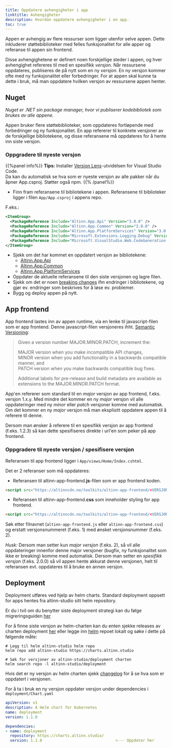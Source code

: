 ```yaml
---
title: Oppdatere avhengigheter i app
linktitle: Avhengigheter
description: Hvordan oppdatere avhengigheter i en app.
toc: true
---
```


Appen er avhengig av flere ressurser som ligger utenfor selve appen.
Dette inkluderer støttebiblioteker med felles funksjonalitet for alle apper og referanse til appen sin frontend.

Disse avhengighetene er definert noen forskjellige steder i appen, og hver avhengighet refereres til med en spesifikk _versjon_.
Når ressursene oppdateres, publiseres de på nytt som en ny _versjon_. En ny versjon kommer ofte med ny funksjonalitet eller forbedringer.
For at appen skal kunne ta dette i bruk, må man oppdatere hvilken versjon av ressursene appen henter. 

## Nuget
_Nuget er .NET sin package manager, hvor vi publiserer kodebibliotek som brukes av alle appene._

Appen bruker flere støttebiblioteker, som oppdateres fortløpende med forbedringer og ny funksjonalitet. En app refererer til konkrete versjoner av de forskjellige
bibliotekene, og disse referansene må oppdateres for å hente inn siste versjon. 

### Oppgradere til nyeste versjon

{{%panel info%}}
**Tips:** Installer [Version Lens](https://marketplace.visualstudio.com/items?itemName=pflannery.vscode-versionlens)-utvidelsen for Visual Studio Code.  
Da kan du automatisk se hva som er nyeste versjon av alle pakker når du åpner App.csproj. Støtter også npm.
{{% /panel%}}

- Finn fram referansene til bibliotekene i appen. Referansene til biblioteker ligger i filen `App/App.csproj` i appens repo. 

F.eks.:

```xml
<ItemGroup>
  <PackageReference Include="Altinn.App.Api" Version="3.0.0" />
  <PackageReference Include="Altinn.App.Common" Version="3.0.0" />
  <PackageReference Include="Altinn.App.PlatformServices" Version="3.0.0" />
  <PackageReference Include="Microsoft.Extensions.Logging.Debug" Version="3.1.3" />
  <PackageReference Include="Microsoft.VisualStudio.Web.CodeGeneration.Design" Version="3.1.2" />
</ItemGroup>
```

- Sjekk om det har kommet en oppdatert versjon av bibliotekene:
    - [Altinn.App.Api](https://www.nuget.org/packages/Altinn.App.Api)
    - [Altinn.App.Common](https://www.nuget.org/packages/Altinn.App.Common)
    - [Altinn.App.PlatformServices](https://www.nuget.org/packages/Altinn.App.PlatformServices)
- Oppdater de aktuelle referansene til den siste versjonen og lagre filen.
- Sjekk om det er noen [breaking changes](/nb/community/changelog/app-nuget) ifm endringer i bibliotekene,
  og gjør ev. endringer som beskrives for å løse ev. problemer.
- Bygg og deploy appen på nytt.


## App frontend

App frontend lastes inn av appen runtime, via en lenke til javascript-filen som er app frontend.
Denne javascript-filen versjoneres ihht. [Semantic Versioning](https://semver.org/):

> Given a version number MAJOR.MINOR.PATCH, increment the:
> 
> MAJOR version when you make incompatible API changes,<br/>
> MINOR version when you add functionality in a backwards compatible manner, and<br/>
> PATCH version when you make backwards compatible bug fixes.
> 
> Additional labels for pre-release and build metadata are available as extensions to the MAJOR.MINOR.PATCH format.

App'en refererer som standard til en _major_ versjon av app frontend, f.eks. versjon 1.x.y.
Med mindre det kommer en ny _major_ versjon vil alle oppdateringer med ny _minor_ eller _patch_ versjoner komme med automatisk.
Om det kommer en ny _major_ versjon må man eksplisitt oppdatere appen til å referere til denne.

Dersom man ønsker å referere til en spesifikk versjon av app frontend (f.eks. 1.2.3) så kan dette spesifiseres direkte i url'en som peker på app frontend.

### Oppgradere til nyeste versjon / spesifisere versjon
Referansen til app frontend ligger i `App/views/Home/Index.cshtml`.

Det er 2 referanser som må oppdateres:

- Referansen til altinn-app-frontend.**js**-filen som er app frontend koden.
  
```html
<script src="https://altinncdn.no/toolkits/altinn-app-frontend/<VERSJONSNUMMER>/altinn-app-frontend.js"></script>
```
- Referansen til altinn-app-frontend.**css** som inneholder styling for app frontend.

```html
<script src="https://altinncdn.no/toolkits/altinn-app-frontend/<VERSJONSNUMMER>/altinn-app-frontend.css"></script>
```

Søk etter filnavnet (`altinn-app-frontend.js` eller `altinn-app-frontend.css`) og erstatt versjonsnummeret (f.eks. 1) med ønsket versjonsnummer (f.eks. 2).

_Husk:_ Dersom man setter kun _major versjon_ (f.eks. 2), så vil alle oppdateringer innenfor denne major versjoner (bugfix, ny funksjonalitet som ikke er breaking) komme med automatisk. Dersom man setter en _spesifikk versjon_ (f.eks. 2.0.0) så vil appen hente akkurat denne versjonen, helt til referansen evt. oppdateres til å bruke en annen versjon.

## Deployment

Deployment utføres ved hjelp av helm charts. Standard deployment oppsett for apps hentes fra altinn-studio sitt helm repository.

Er du i tvil om du benytter siste deployment strategi kan du følge migreringsguiden [her](/nb/community/changelog/deployment/migration)

For å finne siste versjon av helm-charten kan du enten sjekke releases av charten deployment [her](https://github.com/Altinn/altinn-studio-charts/releases)
eller legge inn [helm](https://helm.sh/) repoet lokalt og søke i dette på følgende måte:

```shell
# Legg til helm altinn-studio helm repo
helm repo add altinn-studio https://charts.altinn.studio

# Søk for versjoner av altinn-studio/deployment charten
helm search repo -l altinn-studio/deployment
```

Hvis det er ny versjon av helm charten sjekk [changelog](/nb/community/changelog/deployment/) for å se hva som er oppdatert i versjonen.

For å ta i bruk en ny versjon oppdater versjon under dependencies i `deployment/Chart.yaml`

```yaml {hl_lines=[9]}
apiVersion: v1
description: A Helm chart for Kubernetes
name: deployment
version: 1.1.0

dependencies:
- name: deployment
  repository: https://charts.altinn.studio/
  version: 1.1.0                                <--- Oppdater her
```